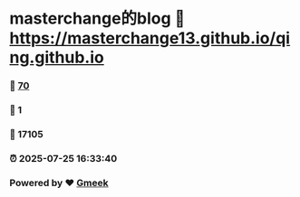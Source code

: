 # masterchange的blog :link: https://masterchange13.github.io/qing.github.io 
### :page_facing_up: [70](https://masterchange13.github.io/qing.github.io/tag.html) 
### :speech_balloon: 1 
### :hibiscus: 17105 
### :alarm_clock: 2025-07-25 16:33:40 
### Powered by :heart: [Gmeek](https://github.com/Meekdai/Gmeek)
